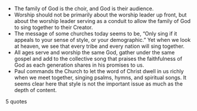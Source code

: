  - The family of God is the choir, and God is their audience.
 - Worship should not be primarily about the worship leader up front, but about the worship leader serving as a conduit to allow the family of God to sing together to their Creator.
 - The message of some churches today seems to be, “Only sing if it appeals to your sense of style, or your demographic.” Yet when we look at heaven, we see that every tribe and every nation will sing together.
 - All ages serve and worship the same God, gather under the same gospel and add to the collective song that praises the faithfulness of God as each generation shares in his promises to us.
 - Paul commands the Church to let the word of Christ dwell in us richly when we meet together, singing psalms, hymns, and spiritual songs. It seems clear here that style is not the important issue as much as the depth of content.

5 quotes
